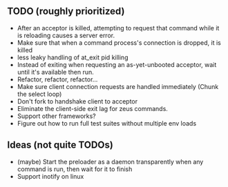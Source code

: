 ## TODO (roughly prioritized)

* After an acceptor is killed, attempting to request that command while it is reloading causes a server error.
* Make sure that when a command process's connection is dropped, it is killed
* less leaky handling of at_exit pid killing
* Instead of exiting when requesting an as-yet-unbooted acceptor, wait until it's available then run.
* Refactor, refactor, refactor...
* Make sure client connection requests are handled immediately (Chunk the select loop)
* Don't fork to handshake client to acceptor
* Eliminate the client-side exit lag for zeus commands.
* Support other frameworks?
* Figure out how to run full test suites without multiple env loads

## Ideas (not quite TODOs)

* (maybe) Start the preloader as a daemon transparently when any command is run, then wait for it to finish
* Support inotify on linux


